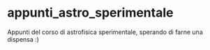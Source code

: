 # appunti_astro_sperimentale
 Appunti del corso di astrofisica sperimentale, sperando di farne una dispensa :)
